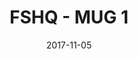 ---
setID: 2
path: /product/FSHQ-MUG1
date: 2017-11-05
title: FSHQ - MUG 1
description: Lorem ipsum dolor sit amet, consectetur adipiscing elit. Curabitur ultrices, ligula non euismod posuere, ligula enim placerat purus, pharetra ultrices metus est in mi. Sed malesuada elementum odio et feugiat. Donec in neque neque. Proin gravida vehicula ultricies. Pellentesque lacinia fermentum faucibus. Aliquam dapibus mauris sed diam viverra, consequat auctor.
price: '400.00'
image1024: https://psdwizard.github.io/fullstackhq-paymongo/assets/FSHQ-MUG1-1024.png
image150: https://psdwizard.github.io/fullstackhq-paymongo/assets/FSHQ-MUG1-150.png
image300: https://psdwizard.github.io/fullstackhq-paymongo/assets/FSHQ-MUG1-300.png
altText: product image
weight: '200 g'
dimensions: ''
materials: ''
OtherInfo: Lorem ipsum dolor sit amet, consectetur adipiscing elit. Curabitur 
---